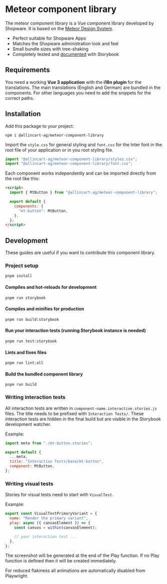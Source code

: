 # Meteor component library

The meteor component library is a Vue component library developed by Shopware. It is based on the [Meteor Design System](https://shopware.design/).

- Perfect suitable for Shopware Apps
- Matches the Shopware administration look and feel
- Small bundle sizes with tree-shaking
- Completely tested and [documented](https://meteor-component-library.vercel.app/) with Storybook

## Requirements

You need a working **Vue 3 application** with the **i18n plugin** for the translations. The main translations (English and German) are bundled in the components. For other languages you need to add the snippets for the correct paths.

## Installation

Add this package to your project:

```cli
npm i @allincart-ag/meteor-component-library
```

Import the `style.css` for general styling and `font.css` for the Inter font in the root file of your application or in you root styling file.

```js
import "@allincart-ag/meteor-component-library/styles.css";
import "@allincart-ag/meteor-component-library/font.css";
```

Each component works independently and can be imported directly from the root like this:

```html
<script>
  import { MtButton } from "@allincart-ag/meteor-component-library";

  export default {
    components: {
      "mt-button": MtButton,
    },
  };
</script>
```

## Development

These guides are useful if you want to contribute this component library.

### Project setup

```shell
pnpm install
```

#### Compiles and hot-reloads for development

```shell
pnpm run storybook
```

#### Compiles and minifies for production

```shell
pnpm run build:storybook
```

#### Run your interaction tests (running Storybook instance is needed)

```shell
pnpm run test:storybook
```

#### Lints and fixes files

```shell
pnpm run lint:all
```

#### Build the bundled component library

```shell
pnpm run build
```

### Writing interaction tests

All interaction tests are written in `component-name.interactive.stories.js` files. The title needs to be prefixed with `Interaction Tests/`. These interaction tests are hidden in the final build but are visible in the Storybook development watcher.

Example:

```js
import meta from "./mt-button.stories";

export default {
  ...meta,
  title: "Interaction Tests/base/mt-button",
  component: MtButton,
};
```

### Writing visual tests

Stories for visual tests need to start with `VisualTest`.

Example:

```js
export const VisualTestPrimaryVariant = {
  name: "Render the primary variant",
  play: async ({ canvasElement }) => {
    const canvas = within(canvasElement);

    // your interaction test ...
  },
};
```

The screenshot will be generated at the end of the Play function. If no Play function is defined then it will be created immediately.

For reduced flakiness all animations are automatically disabled from Playwright.
